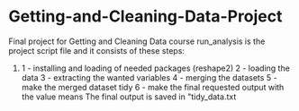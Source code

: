 # Getting-and-Cleaning-Data-Project
Final project for Getting and Cleaning Data course
run_analysis is the project script file and it consists of these steps:
1. 1 - installing and loading of needed packages (reshape2)
2 - loading the data
3 - extracting the wanted variables
4 - merging the datasets
5 - make the merged dataset tidy
6 - make the final requested output with the value means
The final output is saved in "tidy_data.txt
